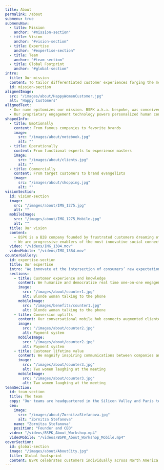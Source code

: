 ```yaml
---
title: About
permalink: /about
submenu: true
submenuNav:
  - title: Mission
    anchor: "#mission-section" 
  - title: Vision
    anchor: "#vision-section"
  - title: Expertise
    anchor: "#expertise-section"
  - title: Team
    anchor: "#team-section"
  - title: Global Footprint
    anchor: "#global-section"
intro:
  title: Our mission
  content: To tailor differentiated customer experiences forging the most sustainable relationships
  id: mission-section
alignedImage:
  src: "/images/about/HappyWomenCustomer.jpg"
  alt: "Happy Customers"
alignedText:
  - Our name epitomizes our mission. BSPK a.k.a. bespoke, was conceived to customize exclusive user journeys capturing rich data while making each customer feel unique and inspired by informed recommendations.
  - Our proprietary engagement technology powers personalized human connections at the heart of <strong>transformative outcomes for our clients:</strong>
shapedInfo:
  - title: Emotionally
    content: From famous companies to favorite brands
    image:
      src: "/images/about/notebook.jpg"
      alt: ""
  - title: Operationally
    content: From functional experts to experience masters
    image:
      src: "/images/about/clients.jpg"
      alt: ""
  - title: Commercially
    content: From target customers to brand evangelists
    image:
      src: "/images/about/shopping.jpg"
      alt: ""
visionSection:
  id: vision-section
  image:
    src: "/images/about/IMG_1275.jpg"
    alt: ""
  mobileImage:
    src: "/images/about/IMG_1275_Mobile.jpg"
    alt: ""
  title: Our vision
  content:
    - BSPK is a B2B company founded by frustrated customers dreaming of a great shopping experience. We behave like a B2C community and put the customer at the center of everything we do to bring human relationships at the forefront of our clients’ growth strategies. 
    - We are progressive enablers of the most innovative social connector in customer journey digitization.
  video: "/videos/IMG_1384.mov"
  videoMobile: "/videos/IMG_1384.mov"
counterGallery:
  id: expertise-section
  title: Our expertise
  intro: "We innovate at the intersection of consumers’ new expectations and our clients’ ambitions. Our expertise revolves around three building blocks unlocking meaningful interactions:"
  sections:
    - title: Customer experience and knowledge
      content: We humanize and democratize real time one-on-one engagement for sales advisors through highly personalized shopping journeys delivering superior insight. Both remotely and in proximity.
      image:
        src: "/images/about/counter1.jpg"
        alt: Blonde woman talking to the phone
      mobileImage:
        src: "/images/benefits/counter1.jpg"
        alt: Blonde woman talking to the phone
    - title: Conversion uplifts
      content: Our conversational mobile hub connects augmented clienteling to actionable data resulting in unprecedented transaction uplifts. We help where it typically gets messy.
      image:
        src: "/images/about/counter2.jpg"
        alt: Payment system
      mobileImage:
        src: "/images/about/counter2.jpg"
        alt: Payment system
    - title: Customer lifetime value
      content: We magnify inspiring communications between companies and customers to foster long-lasting loyalty and advocacy.
      image:
        src: "/images/about/counter3.jpg"
        alt: Two women laughing at the meeting
      mobileImage:
        src: "/images/about/counter3.jpg"
        alt: Two women laughing at the meeting
teamSection:
  id: team-section
  title: The team
  copy: "Our teams are headquartered in the Silicon Valley and Paris to offer the best of both worlds to our clients: the chemistry of visionary tech experts and creative experience makers. Where BSPK brings Logic and Magic together."
  ceo:
    image:
      src: "/images/about/ZornitzaStefanova.jpg"
      alt: "Zornitza Stefanova"
    name: "Zornitza Stefanova"
    position: "Founder and CEO"
  video: "/videos/BSPK_About_Workshop.mp4"
  videoMobile: "/videos/BSPK_About_Workshop_Mobile.mp4"
coverSection:
  id: global-section
  image: "/images/about/AboutCity.jpg"
  title: Global footsprint
  content: BSPK celebrates customers individually across North America, Europe and APAC.
---
```


<Internal-Intro/>
<Internal-AlignedImage/>
<Internal-AlignedText/>
<Internal-ShapedInfo/>
<Internal-VisionSection/>
<Internal-CounterGallery page="about"/>
<Internal-TeamSection/>
<Internal-CoverSection/>
<Newsletter/>

